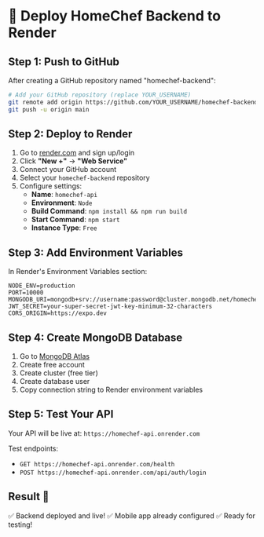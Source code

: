 # 🚀 Deploy HomeChef Backend to Render

## Step 1: Push to GitHub
After creating a GitHub repository named "homechef-backend":

```bash
# Add your GitHub repository (replace YOUR_USERNAME)
git remote add origin https://github.com/YOUR_USERNAME/homechef-backend.git
git push -u origin main
```

## Step 2: Deploy to Render
1. Go to [render.com](https://render.com) and sign up/login
2. Click **"New +"** → **"Web Service"**
3. Connect your GitHub account
4. Select your `homechef-backend` repository
5. Configure settings:
   - **Name**: `homechef-api`
   - **Environment**: `Node`
   - **Build Command**: `npm install && npm run build`
   - **Start Command**: `npm start`
   - **Instance Type**: `Free`

## Step 3: Add Environment Variables
In Render's Environment Variables section:

```
NODE_ENV=production
PORT=10000
MONGODB_URI=mongodb+srv://username:password@cluster.mongodb.net/homechef
JWT_SECRET=your-super-secret-jwt-key-minimum-32-characters
CORS_ORIGIN=https://expo.dev
```

## Step 4: Create MongoDB Database
1. Go to [MongoDB Atlas](https://cloud.mongodb.com/)
2. Create free account
3. Create cluster (free tier)
4. Create database user
5. Copy connection string to Render environment variables

## Step 5: Test Your API
Your API will be live at: `https://homechef-api.onrender.com`

Test endpoints:
- `GET https://homechef-api.onrender.com/health`
- `POST https://homechef-api.onrender.com/api/auth/login`

## Result 🎉
✅ Backend deployed and live!
✅ Mobile app already configured
✅ Ready for testing! 